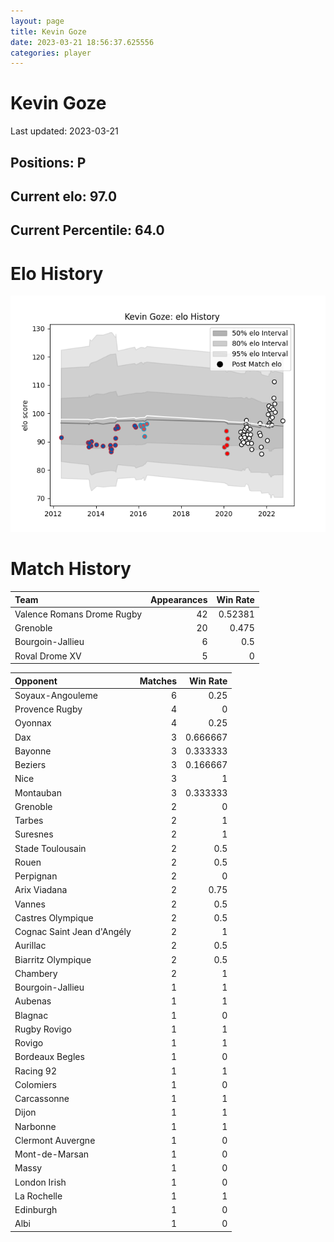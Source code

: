 ```yaml
---  
layout: page  
title: Kevin Goze  
date: 2023-03-21 18:56:37.625556  
categories: player  
---
```

# Kevin Goze


Last updated: 2023-03-21
## Positions: P

## Current elo: 97.0

## Current Percentile: 64.0

# Elo History


![elo history](history_KevinGoze.png)
# Match History


| Team                       |   Appearances |   Win Rate |
|:---------------------------|--------------:|-----------:|
| Valence Romans Drome Rugby |            42 |    0.52381 |
| Grenoble                   |            20 |    0.475   |
| Bourgoin-Jallieu           |             6 |    0.5     |
| Roval Drome XV             |             5 |    0       |

| Opponent                   |   Matches |   Win Rate |
|:---------------------------|----------:|-----------:|
| Soyaux-Angouleme           |         6 |   0.25     |
| Provence Rugby             |         4 |   0        |
| Oyonnax                    |         4 |   0.25     |
| Dax                        |         3 |   0.666667 |
| Bayonne                    |         3 |   0.333333 |
| Beziers                    |         3 |   0.166667 |
| Nice                       |         3 |   1        |
| Montauban                  |         3 |   0.333333 |
| Grenoble                   |         2 |   0        |
| Tarbes                     |         2 |   1        |
| Suresnes                   |         2 |   1        |
| Stade Toulousain           |         2 |   0.5      |
| Rouen                      |         2 |   0.5      |
| Perpignan                  |         2 |   0        |
| Arix Viadana               |         2 |   0.75     |
| Vannes                     |         2 |   0.5      |
| Castres Olympique          |         2 |   0.5      |
| Cognac Saint Jean d'Angély |         2 |   1        |
| Aurillac                   |         2 |   0.5      |
| Biarritz Olympique         |         2 |   0.5      |
| Chambery                   |         2 |   1        |
| Bourgoin-Jallieu           |         1 |   1        |
| Aubenas                    |         1 |   1        |
| Blagnac                    |         1 |   0        |
| Rugby Rovigo               |         1 |   1        |
| Rovigo                     |         1 |   1        |
| Bordeaux Begles            |         1 |   0        |
| Racing 92                  |         1 |   1        |
| Colomiers                  |         1 |   0        |
| Carcassonne                |         1 |   1        |
| Dijon                      |         1 |   1        |
| Narbonne                   |         1 |   1        |
| Clermont Auvergne          |         1 |   0        |
| Mont-de-Marsan             |         1 |   0        |
| Massy                      |         1 |   0        |
| London Irish               |         1 |   0        |
| La Rochelle                |         1 |   1        |
| Edinburgh                  |         1 |   0        |
| Albi                       |         1 |   0        |
